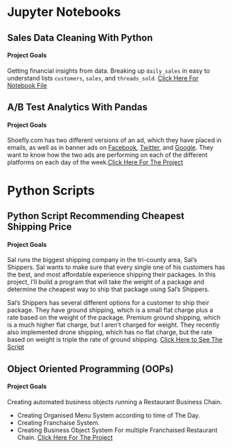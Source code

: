 # Jupyter Notebooks

## Sales Data Cleaning With Python

#### Project Goals
Getting financial insights from data. Breaking up `daily_sales` in easy to understand lists `customers`, `sales`, and `threads_sold`. [Click Here For Notebook File](https://github.com/Emon-ProCoder7/python_projects/blob/master/Sales%20Data%20Cleaning.ipynb)


## A/B Test Analytics With Pandas

#### Project Goals
Shoefly.com has two different versions of an ad, which they have placed in emails, as well as in banner ads on [Facebook](https://web.facebook.com/?_rdc=1&_rdr), [Twitter](twitter.com), and [Google](google.com). They want to know how the two ads are performing on each of the different platforms on each day of the week.[Click Here For The Project](https://github.com/Emon-ProCoder7/python_projects/blob/master/A_B%20Test%20Analytics.ipynb)


# Python Scripts

## Python Script Recommending Cheapest Shipping Price

#### Project Goals
Sal runs the biggest shipping company in the tri-county area, Sal’s Shippers. Sal wants to make sure that every single one of his customers has the best, and most affordable experience shipping their packages. In this project, I’ll build a program that will take the weight of a package and determine the cheapest way to ship that package using Sal’s Shippers.

Sal’s Shippers has several different options for a customer to ship their package. They have ground shipping, which is a small flat charge plus a rate based on the weight of the package. Premium ground shipping, which is a much higher flat charge, but I aren’t charged for weight. They recently also implemented drone shipping, which has no flat charge, but the rate based on weight is triple the rate of ground shipping. [Click Here to See The Script](https://github.com/Emon-ProCoder7/python_projects/blob/master/Shipping%20Recommendation.py)



## Object Oriented Programming (OOPs)

#### Project Goals
Creating automated business objects running a Restaurant Business Chain.

 - Creating Organised Menu System according to time of The Day.
 - Creating Franchaise System.
 - Creating Business Object System For multiple Franchaised Restaurant Chain. [Click Here For The Project](https://github.com/Emon-ProCoder7/python_projects/blob/master/Object%20Oriented%20Programming(OOPs).py)
